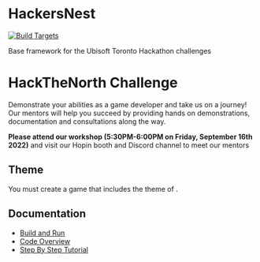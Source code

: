 # HackersNest

[![Build Targets](https://github.com/UbisoftToronto/HackersNest/workflows/Build%20Targets/badge.svg)](https://github.com/UbiTO-Campus/HackersNest/actions)

Base framework for the Ubisoft Toronto Hackathon challenges

# HackTheNorth Challenge

Demonstrate your abilities as a game developer and take us on a journey! Our mentors will help you succeed by providing hands on demonstrations, documentation and consultations along the way.

**Please attend our workshop (5:30PM-6:00PM on Friday, September 16th 2022)** and visit our Hopin booth and Discord channel to meet our mentors 

## Theme

You must create a game that includes the theme of .

## Documentation

- [Build and Run](https://github.com/UbisoftToronto/HackersNest/wiki/Build-and-Run)
- [Code Overview](https://github.com/UbisoftToronto/HackersNest/wiki/GameEngine-Overview)
- [Step By Step Tutorial](https://github.com/UbisoftToronto/HackersNest/wiki/Step-By-Step-Tutorial)
